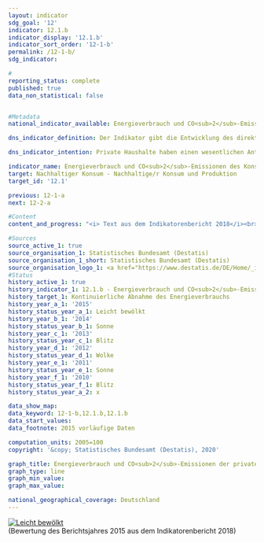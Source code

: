 ```yaml
---                   
layout: indicator                   
sdg_goal: '12'                   
indicator: 12.1.b                   
indicator_display: '12.1.b'                   
indicator_sort_order: '12-1-b'                   
permalink: /12-1-b/                   
sdg_indicator:                    

#                   
reporting_status: complete                   
published: true                   
data_non_statistical: false                   


#Metadata                   
national_indicator_available: Energieverbrauch und CO<sub>2</sub>-Emissionen der privaten Haushalte                   

dns_indicator_definition: Der Indikator gibt die Entwicklung des direkten und indirekten Energieverbrauchs der privaten Haushalte an und stellt so die Beanspruchung von Energie durch Konsumaktivitäten der privaten Haushalte dar.                   

dns_indicator_intention: Private Haushalte haben einen wesentlichen Anteil am Energieverbrauch einer Volkswirtschaft sowie an den eng mit dem Energieverbrauch zusammenhängenden Kohlendioxidemissionen. Der Energieverbrauch des Konsums erstreckt sich jedoch nicht nur auf das Inland, sondern auch auf die Produktion importierter Güter im Ausland. Der Indikator gibt daher zusätzlich Aufschluss über die globale Umweltinanspruchnahme durch Konsumaktivitäten. Mit einer Minderung des Energieverbrauchs werden Ressourcen im In- und Ausland eingespart und klimaschädliche Kohlendioxidemissionen vermindert. Ziel der Bundesregierung ist es daher, den Energieverbrauch des Konsums kontinuierlich abzusenken.                   

indicator_name: Energieverbrauch und CO<sub>2</sub>-Emissionen des Konsums                   
target: Nachhaltiger Konsum - Nachhaltige/r Konsum und Produktion                   
target_id: '12.1'                   

previous: 12-1-a                   
next: 12-2-a                   

#Content                    
content_and_progress: "<i> Text aus dem Indikatorenbericht 2018</i><br><br>Die Daten stammen aus den Berechnungen der Umweltökonomischen Gesamtrechnungen des Statistischen Bundesamtes auf Basis der Energiebilanzen der Arbeitsgemeinschaft Energiebilanzen und auf Basis der Emissionsberichterstattung des Umweltbundesamtes.<br><br>Haushalte verbrauchen direkt Energie, etwa zum Heizen oder durch den Verbrauch von Kraftstoffen im Straßenverkehr. Außer diesem direkten Energieverbrauch werden erhebliche Energiemengen bei der Herstellung von Gütern für den privaten Konsum verbraucht. Dieser indirekte Energieverbrauch fällt im In- und Ausland, sowohl bei den unmittelbaren Herstellern der Konsumgüter als auch bei deren Zulieferern an. Beide Formen werden mit dem vorliegenden Indikator erfasst.<br><br>Gleiches gilt für die informativ als Index dargestellten Emissionen von Kohlendioxid (CO<sub>2</sub> ): Neben den direkten Emissionen der privaten Haushalte aus der Verbrennung von Brenn- und Kraftstoffen entstehen noch weitaus größere Mengen an indirekten Emissionen bei der Produktion der Konsumgüter. Die vorliegende Kennzahl umfasst sowohl direkte als auch indirekte Emissionen.<br><br>Der Blick auf die Zeitreihe offenbart eine wellenförmige Entwicklung des Energieverbrauchs durch Konsumaktivitäten der privaten Haushalte mit einem leichten Anstieg um 1,9&nbsp;% vom Jahr 2005 bis 2010. Zwischen 2010 und 2012 sank der Energieverbrauch der privaten Haushalte stetig um insgesamt 5,3&nbsp;%. Im Jahr 2013 hingegen stieg der Verbrauch gegenüber dem Vorjahr wieder um 1,9&nbsp;% an, während er im Jahr 2014 gegenüber dem Vorjahr um 6,2&nbsp;% sank. Nach vorläufigen Ergebnissen für 2015 stieg der Energieverbrauch gegenüber dem Vorjahr wieder um 2,0&nbsp;% an. Der Wert des Indikators nahm im Jahr 2015 gegenüber 2005 insgesamt um 5,7&nbsp;% ab. Eine kontinuierliche Abnahme ist derzeit jedoch nicht zu beobachten.<br><br>Im Jahr 2015 machte der direkte Energieverbrauch der privaten Haushalte 39,2&nbsp;% des gesamten Energieverbrauchs der Haushalte aus. Davon entfielen auf Brennstoffe einschließlich Strom und Fernwärme 62,6&nbsp;% und auf Kraftstoffe 37,4&nbsp;%. Den größeren Teil des gesamten Energieverbrauchs bildete mit 60,8&nbsp;% der indirekte Energieverbrauch in Verbindung mit der Herstellung der Konsumgüter im In- und Ausland.<br><br>Der Energieverbrauch wird unterschieden nach den Bedarfsfeldern Wohnen, Mobilität, Ernährung, sonstige Produkte und Dienstleistungen. Die meiste Energie wird in den Bereichen Wohnen, Verkehr und Ernährung verbraucht. Der Bereich Wohnen bildet dabei im Jahr 2015 mit insgesamt rund 3&nbsp;324 Petajoule (35,6&nbsp;% des Gesamtverbrauchs der privaten Haushalte) den größten Verbrauchsbereich. Die Verluste, die bei der Erzeugung von Strom und Fernwärme für die privaten Haushalte anfallen, sind hierin als indirekter Verbrauch enthalten.<br><br>Die Entwicklung der energiebedingten CO<sub>2</sub>-Emissionen weist einen ähnlichen Verlauf wie der Energieverbrauch auf. Im Jahr 2015 betrugen die CO<sub>2</sub>-Emissionen der privaten Haushalte einschließlich des Emissionsgehalts der Konsumgüter sowie der Emissionen aus der Verbrennung von Biomasse 638 Millionen Tonnen und sind somit gegenüber 2005 um 1,0&nbsp;% gesunken. Bei der Verbrennung von Brenn- und Kraftstoffen fielen 33,3&nbsp;% der Emissionen an, die verbleibenden 66,7&nbsp;% bei der Herstellung der Konsumgüter. Zwischen 2005 und 2015 sanken die direkten CO<sub>2</sub>- Emissionen um 2,5&nbsp;%, der Emissionsgehalt der Konsumgüter stieg hingegen um 2,5&nbsp;%."                   

#Sources
source_active_1: true                           
source_organisation_1: Statistisches Bundesamt (Destatis)                           
source_organisation_1_short: Statistisches Bundesamt (Destatis)                           
source_organisation_logo_1: <a href="https://www.destatis.de/DE/Home/_inhalt.html"><img src="https://g205sdgs.github.io/sdg-indicators/public/logos/destatis.png" alt="Logo Statistisches Bundesamt (Destatis)" title="Klicken Sie hier um zu der Homepage der Organisation zu gelangen" /></a>
#Status                   
history_active_1: true                   
history_indicator_1: 12.1.b - Energieverbrauch und CO<sub>2</sub>-Emissionen des Konsum                   
history_target_1: Kontinuierliche Abnahme des Energieverbrauchs
history_year_a_1: '2015'                           
history_status_year_a_1: Leicht bewölkt
history_year_b_1: '2014'                           
history_status_year_b_1: Sonne
history_year_c_1: '2013'                           
history_status_year_c_1: Blitz
history_year_d_1: '2012'                           
history_status_year_d_1: Wolke
history_year_e_1: '2011'                           
history_status_year_e_1: Sonne
history_year_f_1: '2010'                           
history_status_year_f_1: Blitz
history_status_year_a_2: x

data_show_map:                    
data_keyword: 12-1-b,12.1.b,12.1.b                   
data_start_values:                    
data_footnote: 2015 vorläufige Daten                   

computation_units: 2005=100                   
copyright: '&copy; Statistisches Bundesamt (Destatis), 2020'                   

graph_title: Energieverbrauch und CO<sub>2</sub>-Emissionen der privaten Haushalte                   
graph_type: line                   
graph_min_value:                    
graph_max_value:                    

national_geographical_coverage: Deutschland                   
---
```

<div>                           
  <div class="my-header">                           
    <a href="https://sustainabledevelopment-deutschland.github.io/status/"><img src="https://g205sdgs.github.io/sdg-indicators/public/Wettersymbole/Leicht bewölkt.png" title="Bei Fortsetzung der Entwicklung würde das Ziel voraussichtlich um mindestens 5&nbsp;%, aber maximal um 20&nbsp;% der Differenz zwischen Zielwert und aktuellem Wert verfehlt" alt="Leicht bewölkt" />                           
    </a>                           
  </div>
  <div class="my-header-note">
    <span>(Bewertung des Berichtsjahres 2015 aus dem Indikatorenbericht 2018)</span>
  </div>                           
</div>